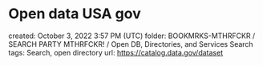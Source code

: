 # Open data USA gov

created: October 3, 2022 3:57 PM (UTC)
folder: BOOKMRKS-MTHRFCKR / SEARCH PARTY MTHRFCKR! / Open DB, Directories, and Services Search
tags: Search, open directory
url: https://catalog.data.gov/dataset